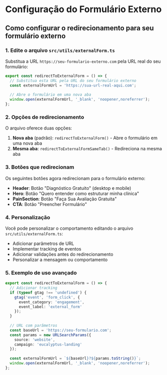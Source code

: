 # Configuração do Formulário Externo

## Como configurar o redirecionamento para seu formulário externo

### 1. Edite o arquivo `src/utils/externalForm.ts`

Substitua a URL `https://seu-formulario-externo.com` pela URL real do seu formulário:

```typescript
export const redirectToExternalForm = () => {
  // Substitua esta URL pela URL do seu formulário externo
  const externalFormUrl = 'https://sua-url-real-aqui.com';
  
  // Abre o formulário em uma nova aba
  window.open(externalFormUrl, '_blank', 'noopener,noreferrer');
};
```

### 2. Opções de redirecionamento

O arquivo oferece duas opções:

1. **Nova aba** (padrão): `redirectToExternalForm()` - Abre o formulário em uma nova aba
2. **Mesma aba**: `redirectToExternalFormSameTab()` - Redireciona na mesma aba

### 3. Botões que redirecionam

Os seguintes botões agora redirecionam para o formulário externo:

- **Header**: Botão "Diagnóstico Gratuito" (desktop e mobile)
- **Hero**: Botão "Quero entender como estruturar minha clínica"
- **PainSection**: Botão "Faça Sua Avaliação Gratuita"
- **CTA**: Botão "Preencher Formulário"

### 4. Personalização

Você pode personalizar o comportamento editando o arquivo `src/utils/externalForm.ts`:

- Adicionar parâmetros de URL
- Implementar tracking de eventos
- Adicionar validações antes do redirecionamento
- Personalizar a mensagem ou comportamento

### 5. Exemplo de uso avançado

```typescript
export const redirectToExternalForm = () => {
  // Adicionar tracking
  if (typeof gtag !== 'undefined') {
    gtag('event', 'form_click', {
      event_category: 'engagement',
      event_label: 'external_form'
    });
  }
  
  // URL com parâmetros
  const baseUrl = 'https://seu-formulario.com';
  const params = new URLSearchParams({
    source: 'website',
    campaign: 'eucalyptus-landing'
  });
  
  const externalFormUrl = `${baseUrl}?${params.toString()}`;
  window.open(externalFormUrl, '_blank', 'noopener,noreferrer');
};
```
